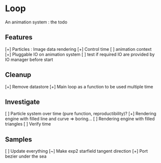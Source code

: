 # Loop

An animation system : the todo

## Features
 [+] Particles : Image data rendering
 [+] Control time
 [ ] animation context
 [+] Pluggable IO on animation system
 [ ] test if required IO are provided by IO manager before start

## Cleanup 
 [+] Remove datastore
 [+] Main loop as a function to be used multiple time

## Investigate 
 [ ] Particle system over time (pure function, reproductibility)?
 [+] Rendering engine with filled line and curve => boring...
 [ ] Rendering engine with filled triangles
 [ ] Verify time

## Samples 
 [ ] Update everything
 [~] Make exp2 starfield tangent direction
 [+] Port bezier under the sea
